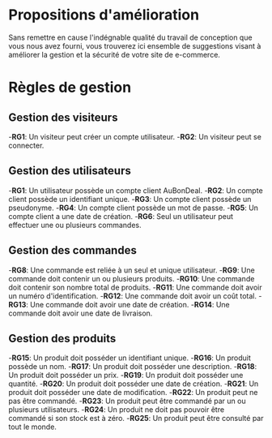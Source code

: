 # Propositions d'amélioration

Sans remettre en cause l'indégnable qualité du travail de conception que vous nous avez fourni, vous trouverez ici ensemble de suggestions visant à améliorer la gestion et la sécurité de votre site de e-commerce. 

# Règles de gestion 

## Gestion des visiteurs 

  -**RG1**: Un visiteur peut créer un compte utilisateur.
  -**RG2**: Un visiteur peut se connecter.

## Gestion des utilisateurs 

  -**RG1**: Un utilisateur possède un compte client AuBonDeal.
  -**RG2**: Un compte client possède un identifiant unique.
  -**RG3**: Un compte client possède un pseudonyme.
  -**RG4**: Un compte client possède un mot de passe.
  -**RG5**: Un compte client a une date de création.
  -**RG6**: Seul un utilisateur peut effectuer une ou plusieurs commandes.

## Gestion des commandes 

  -**RG8**: Une commande est reliée à un seul et unique utilisateur.
  -**RG9**: Une commande doit contenir un ou plusieurs produits.
  -**RG10**: Une commande doit contenir son nombre total de produits.
  -**RG11**: Une commande doit avoir un numéro d'identification.
  -**RG12**: Une commande doit avoir un coût total.
  -**RG13**: Une commande doit avoir une date de création.
  -**RG14**: Une commande doit avoir une date de livraison.

## Gestion des produits 

  -**RG15**: Un produit doit posséder un identifiant unique.
  -**RG16**: Un produit possède un nom.
  -**RG17**: Un produit doit posséder une description.
  -**RG18**: Un produit doit posséder un prix.
  -**RG19**: Un produit doit posséder une quantité.
  -**RG20**: Un produit doit posséder une date de création.
  -**RG21**: Un produit doit posséder une date de modification.
  -**RG22**: Un produit peut ne pas être commandé.
  -**RG23**: Un produit peut être commandé par un ou plusieurs utilisateurs.
  -**RG24**: Un produit ne doit pas pouvoir être commandé si son stock est à zéro.
  -**RG25**: Un produit peut être consulté par tout le monde.
